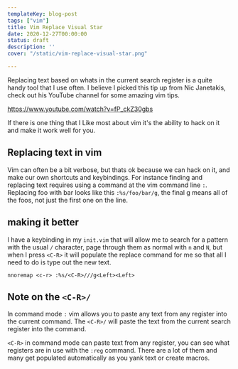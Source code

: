 ```yaml
---
templateKey: blog-post
tags: ["vim"]
title: Vim Replace Visual Star
date: 2020-12-27T00:00:00
status: draft
description: ''
cover: "/static/vim-replace-visual-star.png"

---
```


Replacing text based on whats in the current search register is a quite handy
tool that I use often.  I believe I picked this tip up from Nic Janetakis,
check out his YouTube channel for some amazing vim tips.

https://www.youtube.com/watch?v=fP_ckZ30gbs

If there is one thing that I Like most about vim it's the ability to hack on it
and make it work well for you.

## Replacing text in vim

Vim can often be a bit verbose, but thats ok because we can hack on it, and
make our own shortcuts and keybindings.  For instance finding and replacing
text requires using a command at the vim command line `:`.  Replacing foo with
bar looks like this `:%s/foo/bar/g`, the final g means all of the foos, not
just the first one on the line.

## making it better

I have a keybinding in my `init.vim` that will allow me to search for a pattern
with the usual `/` character, page through them as normal with `n` and `N`, but
when I press `<C-R>` it will populate the replace command for me so that all I
need to do is type out the new text.

``` vim
nnoremap <c-r> :%s/<C-R>///g<Left><Left>
```

## Note on the `<C-R>/`

In command mode `:` vim allows you to paste any text from any register into the
current command.  The `<C-R>/` will paste the text from the current search
register into the command.

`<C-R>` in command mode can paste text from any register, you can see what
registers are in use with the `:reg` command.  There are a lot of them and many
get populated automatically as you yank text or create macros.
